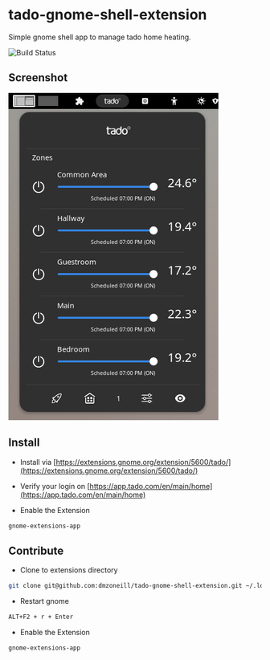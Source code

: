 # tado-gnome-shell-extension

Simple gnome shell app to manage tado home heating.

![Build Status](https://github.com/dmzoneill/tado-gnome-shell-extension/actions/workflows/main.yml/badge.svg)

## Screenshot

![Screenshot](https://github.com/dmzoneill/tado-gnome-shell-extension/raw/main/images/Screenshot%20from%202022-12-19%2018-29-35.png)


## Install

- Install via [https://extensions.gnome.org/extension/5600/tado/](https://extensions.gnome.org/extension/5600/tado/)

- Verify your login on [https://app.tado.com/en/main/home](https://app.tado.com/en/main/home)

- Enable the Extension
```bash
gnome-extensions-app
```


## Contribute

- Clone to extensions directory
```bash
git clone git@github.com:dmzoneill/tado-gnome-shell-extension.git ~/.local/share/gnome-shell/tado-gnome-shell-extension
```

- Restart gnome
```bash
ALT+F2 + r + Enter
```

- Enable the Extension
```bash
gnome-extensions-app
```
